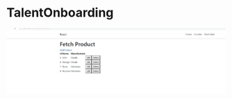 # TalentOnboarding
![Test Imag 8](https://github.com/mosesnova/TalenOnboarding/blob/master/product.JPG)
